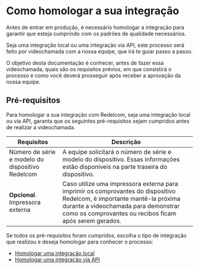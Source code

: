 # Como homologar a sua integração 

Antes de entrar em produção, é necessário homologar a integração para garantir que esteja cumprindo com os padrões de qualidade necessários. 

Seja uma integração local ou uma integração via API, este processo será feito por videochamada com a nossa equipe, que irá te guiar passo a passo. 

O objetivo desta documentação é conhecer, antes de fazer essa videochamada, quais são os requisitos prévios, em que consistirá o processo e como você deverá prosseguir após receber a aprovação da nossa equipe. 

## Pré-requisitos

Para homologar a sua integração com Redelcom, seja uma integração local ou via API, garanta que os seguintes pré-requisitos sejam cumpridos antes de realizar a videochamada.

| Requisitos | Descrição |
|---|---|
| Número de série e modelo do dispositivo Redelcom | A equipe solicitará o número de série e modelo do dispositivo. Essas informações estão disponíveis na parte traseira do dispositivo. |
| **Opcional**. Impressora externa | Caso utilize uma impressora externa para imprimir os comprovantes do dispositivo Redelcom, é importante mantê-la próxima durante a videochamada para demonstrar como os comprovantes ou recibos ficam após serem gerados. |

Se todos os pré-requisitos foram cumpridos, escolha o tipo de integração que realizou e deseja homologar para conhecer o processo: 
 * [Homologar uma integração local](/developers/pt/docs/redelcom/how-tos/integration-homologation/local) 
 * [Homologar uma integração via API](/developers/pt/docs/redelcom/how-tos/integration-homologation/api)